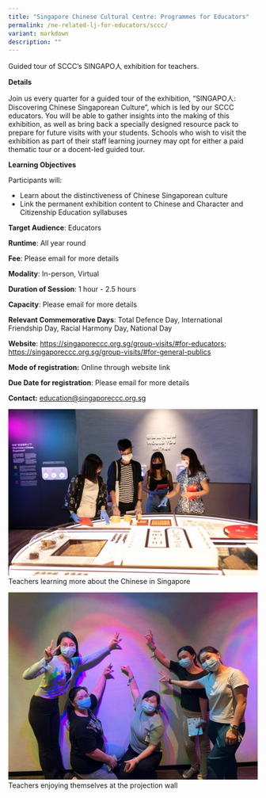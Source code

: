 ```yaml
---
title: "Singapore Chinese Cultural Centre: Programmes for Educators"
permalink: /ne-related-lj-for-educators/sccc/
variant: markdown
description: ""
---
```

Guided tour of SCCC’s SINGAPO人 exhibition for teachers.

**Details**

Join us every quarter for a guided tour of the exhibition, “SINGAPO人: Discovering Chinese Singaporean Culture”, which is led by our SCCC educators. You will be able to gather insights into the making of this exhibition, as well as bring back a specially designed resource pack to prepare for future visits with your students.   Schools who wish to visit the exhibition as part of their staff learning journey may opt for either a paid thematic tour or a docent-led guided tour.

**Learning Objectives**

Participants will: 
* Learn about the distinctiveness of Chinese Singaporean culture  
* Link the permanent exhibition content to Chinese and Character and Citizenship Education syllabuses

**Target Audience**: Educators

**Runtime**: All year round

**Fee**: Please email for more details

**Modality**: In-person, Virtual

**Duration of Session**: 1 hour - 2.5 hours

**Capacity**: Please email for more details

**Relevant Commemorative Days**: Total Defence Day, International Friendship Day, Racial Harmony Day, National Day 

**Website**: https://singaporeccc.org.sg/group-visits/#for-educators;  https://singaporeccc.org.sg/group-visits/#for-general-publics

**Mode of registration:** Online through website link

**Due Date for registration**: Please email for more details

**Contact:** education@singaporeccc.org.sg

![](/images/Teachers_learning_more_about_the_Chinese_in_SingaporeE.jpg)
Teachers learning more about the Chinese in Singapore

![](/images/Teachers_enjoying_themselves_at_the_projection_wall.jpg)
Teachers enjoying themselves at the projection wall